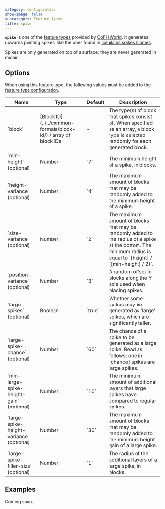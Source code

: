 ```yaml
---
category: Configuration
show-image: false
subcategory: Feature types
title: spike
---
```


**`spike`** is one of the [feature types](../) provided by [CoFH
World](../../../). It generates upwards pointing spikes, like the ones found in
[ice plains spikes biomes](https://minecraft.gamepedia.com/Ice_Plains_Spikes).

Spikes are only generated on top of a surface; they are never generated in
midair.


Options
-------

When using this feature type, the following values must be added to the [feature
type configuration](../../feature-format/#feature-type-configuration).

<div class="uk-overflow-container">
    <table class="uk-table uk-table-striped uk-text-small">
        <thead>
            <tr>
                <th>Name</th>
                <th>Type</th>
                <th>Default</th>
                <th>Description</th>
            </tr>
        </thead>
        <tbody>
            <tr>
                <td markdown="span">`block`</td>
                <td markdown="span">
                    [Block ID](../../common-formats/block-id/)
                    / array of block IDs
                </td>
                <td>-</td>
                <td markdown="span">
                    The type(s) of block that spikes consist of. When specified
                    as an array, a block type is selected randomly for each
                    generated block.
                </td>
            </tr>
            <tr>
                <td markdown="span">`min-height` (optional)</td>
                <td markdown="span">Number</td>
                <td markdown="span">`7`</td>
                <td markdown="span">
                    The minimum height of a spike, in blocks.
                </td>
            </tr>
            <tr>
                <td markdown="span">`height-variance` (optional)</td>
                <td markdown="span">Number</td>
                <td markdown="span">`4`</td>
                <td markdown="span">
                    The maximum amount of blocks that may be randomly added to
                    the minimum height of a spike.
                </td>
            </tr>
            <tr>
                <td markdown="span">`size-variance` (optional)</td>
                <td markdown="span">Number</td>
                <td markdown="span">`2`</td>
                <td markdown="span">
                    The maximum amount of blocks that may be randomly added to
                    the radius of a spike at the bottom. The minimum radius is
                    equal to `[height] / ([min-height] / 2)`.
                </td>
            </tr>
            <tr>
                <td markdown="span">`position-variance` (optional)</td>
                <td markdown="span">Number</td>
                <td markdown="span">`3`</td>
                <td markdown="span">
                    A random offset in blocks along the Y axis used when placing
                    spikes.
                </td>
            </tr>
            <tr>
                <td markdown="span">`large-spikes` (optional)</td>
                <td markdown="span">Boolean</td>
                <td markdown="span">`true`</td>
                <td markdown="span">
                    Whether some spikes may be generated as 'large' spikes,
                    which are significantly taller.
                </td>
            </tr>
            <tr>
                <td markdown="span">`large-spike-chance` (optional)</td>
                <td markdown="span">Number</td>
                <td markdown="span">`60`</td>
                <td markdown="span">
                    The chance of a spike to be generated as a large spike. Read
                    as follows: one in [chance] spikes are large spikes.
                </td>
            </tr>
            <tr>
                <td markdown="span">`min-large-spike-height-gain` (optional)</td>
                <td markdown="span">Number</td>
                <td markdown="span">`10`</td>
                <td markdown="span">
                    The minimum amount of additional layers that large spikes
                    have compared to regular spikes.
                </td>
            </tr>
            <tr>
                <td markdown="span">`large-spike-height-variance` (optional)</td>
                <td markdown="span">Number</td>
                <td markdown="span">`30`</td>
                <td markdown="span">
                    The maximum amount of blocks that may be randomly added to
                    the minimum height gain of a large spike.
                </td>
            </tr>
            <tr>
                <td markdown="span">`large-spike-filler-size` (optional)</td>
                <td markdown="span">Number</td>
                <td markdown="span">`1`</td>
                <td markdown="span">
                    The radius of the additional layers of a large spike, in
                    blocks.
                </td>
            </tr>
        </tbody>
    </table>
</div>


Examples
--------

Coming soon...
